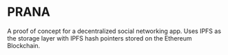 # PRANA
A proof of concept for a decentralized social networking app. Uses IPFS as the storage layer with IPFS hash pointers stored on the Ethereum Blockchain.
